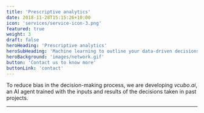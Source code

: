 ```yaml
---
title: 'Prescriptive analytics'
date: 2018-11-28T15:15:26+10:00
icon: 'services/service-icon-3.png'
featured: true
weight: 3
draft: false
heroHeading: 'Prescriptive analytics'
heroSubHeading: 'Machine learning to outline your data-driven decisions.'
heroBackground: 'images/network.gif'
button: 'Contact us to know more'
buttonLink: 'contact'
---
```


To reduce bias in the decision-making process, we are developing _vcubo.ai_, an AI agent trained with the inputs and results of the decisions taken in past projects.

***
